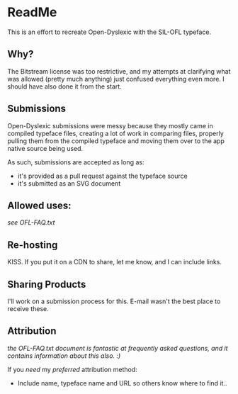 # ReadMe

This is an effort to recreate Open-Dyslexic with the SIL-OFL typeface.

## Why?

The Bitstream license was too restrictive, and my attempts at clarifying what was allowed (pretty much anything) just confused everything even  more. I should have also done it from the start. 

## Submissions

Open-Dyslexic submissions were messy because they mostly came in compiled typeface files, creating a lot of work in comparing files, properly pulling them from the compiled typeface and moving them over to the app native source being used.

As such, submissions are accepted as long as:

* it's provided as a pull request against  the typeface source
* it's submitted as an SVG document

## Allowed uses:

_see OFL-FAQ.txt_ 

## Re-hosting

KISS. If you put it on a CDN to share, let me know, and I can include links.

## Sharing Products

I'll work on a submission process for this. E-mail wasn't the best place to receive these.

## Attribution

_the OFL-FAQ.txt document is fantastic at frequently asked questions, and it contains information about this also. :)_

If you _need_  my *preferred* attribution method: 

 * Include name, typeface name and URL so others know where to find it..

